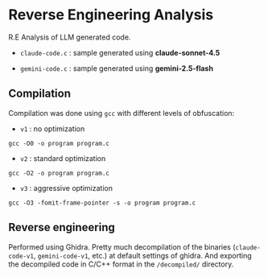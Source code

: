 # Reverse Engineering Analysis

R.E Analysis of LLM generated code. 

- `claude-code.c` : sample generated using **claude-sonnet-4.5**

- `gemini-code.c` : sample generated using **gemini-2.5-flash**

## Compilation

Compilation was done using `gcc` with different levels of obfuscation:

- `v1` : no optimization
```
gcc -O0 -o program program.c
```

- `v2` : standard optimization
```
gcc -O2 -o program program.c
```

- `v3` : aggressive optimization
```
gcc -O3 -fomit-frame-pointer -s -o program program.c
```

## Reverse engineering

Performed using Ghidra. Pretty much decompilation of the binaries (`claude-code-v1`, `gemini-code-v1`, etc.) at default settings of ghidra.
And exporting the decompiled code in C/C++ format in the `/decompiled/` directory.

